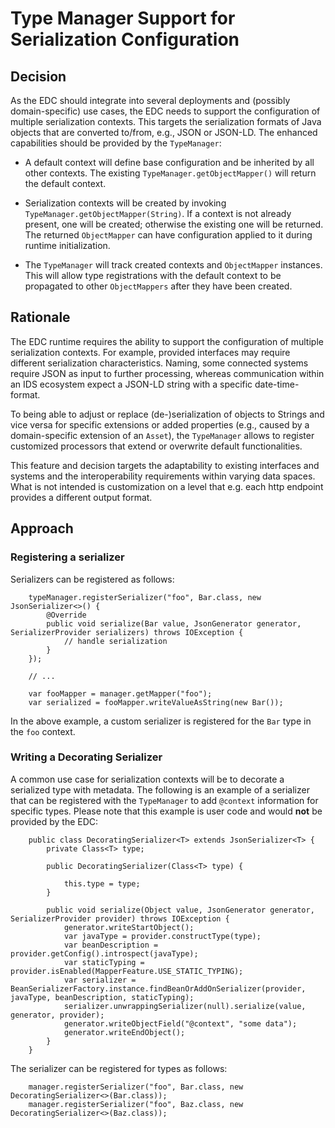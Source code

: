 # Type Manager Support for Serialization Configuration

## Decision

As the EDC should integrate into several deployments and (possibly domain-specific) use cases, the
EDC needs to support the configuration of multiple serialization contexts. This targets the serialization
formats of Java objects that are converted to/from, e.g., JSON or JSON-LD. The enhanced capabilities
should be provided by the `TypeManager`:

- A default context will define base configuration and be inherited by all other contexts. The existing
  `TypeManager.getObjectMapper()` will return the default context.

- Serialization contexts will be created by invoking `TypeManager.getObjectMapper(String)`. If a context
  is not already present, one will be created; otherwise the existing one will be returned. The returned
  `ObjectMapper` can have configuration applied to it during runtime initialization.

- The `TypeManager` will track created contexts and `ObjectMapper` instances. This will allow type
  registrations with the default context to be propagated to other `ObjectMappers` after they have been
  created.

## Rationale

The EDC runtime requires the ability to support the configuration of multiple serialization contexts. For
example, provided interfaces may require different serialization characteristics. Naming, some connected
systems require JSON as input to further processing, whereas communication within an IDS ecosystem
expect a JSON-LD string with a specific date-time-format. 

To being able to adjust or replace (de-)serialization of objects to Strings and vice versa for specific
extensions or added properties (e.g., caused by a domain-specific extension of an `Asset`), the `TypeManager`
allows to register customized processors that extend or overwrite default functionalities.

This feature and decision targets the adaptability to existing interfaces and systems and the interoperability
requirements within varying data spaces. What is not intended is customization on a level that e.g. each
http endpoint provides a different output format.

## Approach

### Registering a serializer

Serializers can be registered as follows:

```
    typeManager.registerSerializer("foo", Bar.class, new JsonSerializer<>() {
        @Override
        public void serialize(Bar value, JsonGenerator generator, SerializerProvider serializers) throws IOException {
            // handle serialization
        }
    });

    // ...

    var fooMapper = manager.getMapper("foo");
    var serialized = fooMapper.writeValueAsString(new Bar());
```

In the above example, a custom serializer is registered for the `Bar` type in the `foo` context.

### Writing a Decorating Serializer

A common use case for serialization contexts will be to decorate a serialized type with metadata.
The following is an example of a serializer that can be registered with the `TypeManager` to add
`@context` information for specific types. Please note that this example is user code and would
__not__ be provided by the EDC:

```
    public class DecoratingSerializer<T> extends JsonSerializer<T> {
        private Class<T> type;

        public DecoratingSerializer(Class<T> type) {

            this.type = type;
        }

        public void serialize(Object value, JsonGenerator generator, SerializerProvider provider) throws IOException {
            generator.writeStartObject();
            var javaType = provider.constructType(type);
            var beanDescription = provider.getConfig().introspect(javaType);
            var staticTyping = provider.isEnabled(MapperFeature.USE_STATIC_TYPING);
            var serializer = BeanSerializerFactory.instance.findBeanOrAddOnSerializer(provider, javaType, beanDescription, staticTyping);
            serializer.unwrappingSerializer(null).serialize(value, generator, provider);
            generator.writeObjectField("@context", "some data");
            generator.writeEndObject();
        }
    }
```

The serializer can be registered for types as follows:

```
    manager.registerSerializer("foo", Bar.class, new DecoratingSerializer<>(Bar.class));
    manager.registerSerializer("foo", Baz.class, new DecoratingSerializer<>(Baz.class));
```
